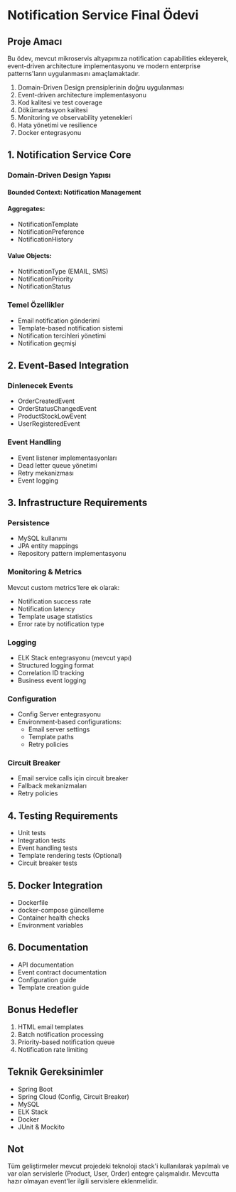 # Notification Service Final Ödevi

## Proje Amacı

Bu ödev, mevcut mikroservis altyapımıza notification capabilities ekleyerek, event-driven architecture implementasyonu ve modern enterprise patterns'ların uygulanmasını amaçlamaktadır.

1. Domain-Driven Design prensiplerinin doğru uygulanması
2. Event-driven architecture implementasyonu
3. Kod kalitesi ve test coverage
4. Dökümantasyon kalitesi
5. Monitoring ve observability yetenekleri
6. Hata yönetimi ve resilience
7. Docker entegrasyonu

## 1. Notification Service Core

### Domain-Driven Design Yapısı

#### Bounded Context: Notification Management

#### Aggregates:

- NotificationTemplate
- NotificationPreference
- NotificationHistory

#### Value Objects:

- NotificationType (EMAIL, SMS)
- NotificationPriority
- NotificationStatus

### Temel Özellikler

- Email notification gönderimi
- Template-based notification sistemi
- Notification tercihleri yönetimi
- Notification geçmişi

## 2. Event-Based Integration

### Dinlenecek Events

- OrderCreatedEvent
- OrderStatusChangedEvent
- ProductStockLowEvent
- UserRegisteredEvent

### Event Handling

- Event listener implementasyonları
- Dead letter queue yönetimi
- Retry mekanizması
- Event logging

## 3. Infrastructure Requirements

### Persistence

- MySQL kullanımı
- JPA entity mappings
- Repository pattern implementasyonu

### Monitoring & Metrics

Mevcut custom metrics'lere ek olarak:

- Notification success rate
- Notification latency
- Template usage statistics
- Error rate by notification type

### Logging

- ELK Stack entegrasyonu (mevcut yapı)
- Structured logging format
- Correlation ID tracking
- Business event logging

### Configuration

- Config Server entegrasyonu
- Environment-based configurations:
  - Email server settings
  - Template paths
  - Retry policies

### Circuit Breaker

- Email service calls için circuit breaker
- Fallback mekanizmaları
- Retry policies

## 4. Testing Requirements

- Unit tests
- Integration tests
- Event handling tests
- Template rendering tests (Optional)
- Circuit breaker tests

## 5. Docker Integration

- Dockerfile
- docker-compose güncelleme
- Container health checks
- Environment variables

## 6. Documentation

- API documentation
- Event contract documentation
- Configuration guide
- Template creation guide

## Bonus Hedefler

1. HTML email templates
2. Batch notification processing
3. Priority-based notification queue
4. Notification rate limiting

## Teknik Gereksinimler

- Spring Boot
- Spring Cloud (Config, Circuit Breaker)
- MySQL
- ELK Stack
- Docker
- JUnit & Mockito

## Not

Tüm geliştirmeler mevcut projedeki teknoloji stack'i kullanılarak yapılmalı ve var olan servislerle (Product, User, Order) entegre çalışmalıdır. Mevcutta hazır olmayan event'ler ilgili servislere eklenmelidir.
